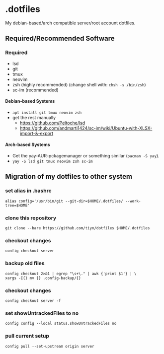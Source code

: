 # .dotfiles
My debian-based/arch compatible server/root account dotfiles.

## Required/Recommended Software
### Required
- lsd
- git
- tmux
- neovim
- zsh (highly recommended) (change shell with: ```chsh -s /bin/zsh```)
- sc-im (recommended)
#### Debian-based Systems
- ```apt install git tmux neovim zsh```
- get the rest manually
  - https://github.com/Peltoche/lsd
  - https://github.com/andmarti1424/sc-im/wiki/Ubuntu-with-XLSX-import-&-export
#### Arch-based Systems
- Get the yay-AUR-pckagemanager or something similar (```pacman -S yay```).
- ```yay -S lsd git tmux neovim zsh sc-im```

## Migration of my dotfiles to other system
### set alias in .bashrc
```alias config='/usr/bin/git --git-dir=$HOME/.dotfiles/ --work-tree=$HOME'```
### clone this repository
```git clone --bare https://github.com/tiyn/dotfiles $HOME/.dotfiles```
### checkout changes
```config checkout server```
### backup old files
```mkdir -p .config-backup && \
config checkout 2>&1 | egrep "\s+\." | awk {'print $1'} | \
xargs -I{} mv {} .config-backup/{}
```
### checkout changes
```config checkout server -f```
### set showUntrackedFiles to no
```config config --local status.showUntrackedFiles no```
### pull current setup
```config pull --set-upstream origin server```
